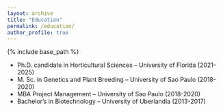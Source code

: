 ```yaml
---
layout: archive
title: "Education"
permalink: /education/
author_profile: true
---
```


{% include base_path %}


- Ph.D. candidate in Horticultural Sciences – University of Florida (2021-2025)
- M. Sc. in Genetics and Plant Breeding – University of Sao Paulo (2018-2020)
- MBA Project Management – University of Sao Paulo (2018-2020)
- Bachelor’s in Biotechnology – University of Uberlandia (2013-2017)
